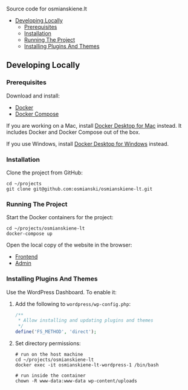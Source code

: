 Source code for osmianskiene.lt

* [Developing Locally](#developing-locally)
    * [Prerequisites](#prerequisites)
    * [Installation](#installation)
    * [Running The Project](#running-the-project)
    * [Installing Plugins And Themes](#installing-plugins-and-themes)

## Developing Locally

### Prerequisites

Download and install:

* [Docker](https://docs.docker.com/get-docker/)
* [Docker Compose](https://docs.docker.com/compose/install/)

If you are working on a Mac, install [Docker Desktop for Mac](https://docs.docker.com/docker-for-mac/install/) instead. It includes Docker and Docker Compose out of the box.

If you use Windows, install [Docker Desktop for Windows](hhttps://docs.docker.com/desktop/install/windows-install/) instead. 

### Installation

Clone the project from GitHub:

```shell
cd ~/projects
git clone git@github.com:osmianski/osmianskiene-lt.git
```

### Running The Project

Start the Docker containers for the project:

```shell
cd ~/projects/osmianskiene-lt
docker-compose up
```

Open the local copy of the website in the browser:

* [Frontend](http://127.0.0.1:8000/)
* [Admin](http://127.0.0.1:8000/wp-admin/)

### Installing Plugins And Themes

Use the WordPress Dashboard. To enable it:

1. Add the following to `wordpress/wp-config.php`:

    ```php
    /**
     * Allow installing and updating plugins and themes
     */
    define('FS_METHOD', 'direct');
    ```

2. Set directory permissions:

    ```shell
    # run on the host machine
    cd ~/projects/osmianskiene-lt
    docker exec -it osmianskiene-lt-wordpress-1 /bin/bash
   
    # run inside the container
    chown -R www-data:www-data wp-content/uploads
    ```

 
